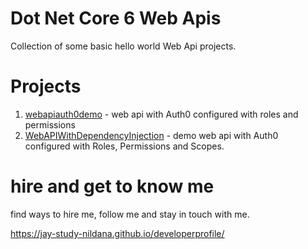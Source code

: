 # Dot Net Core 6 Web Apis

Collection of some basic hello world Web Api projects.

# Projects

1. [webapiauth0demo](webapiauth0demo) - web api with Auth0 configured with roles and permissions
1. [WebAPIWithDependencyInjection](WebAPIWithDependencyInjection) - demo web api with Auth0 configured with Roles, Permissions and Scopes.

# hire and get to know me

find ways to hire me, follow me and stay in touch with me.

https://jay-study-nildana.github.io/developerprofile/